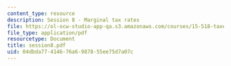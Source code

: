 ```yaml
---
content_type: resource
description: Session 8 - Marginal tax rates
file: https://ol-ocw-studio-app-qa.s3.amazonaws.com/courses/15-518-taxes-and-business-strategy-fall-2002/04dbda77414676a6987855ee75d7a07c_session8.pdf
file_type: application/pdf
resourcetype: Document
title: session8.pdf
uid: 04dbda77-4146-76a6-9878-55ee75d7a07c
---
```

